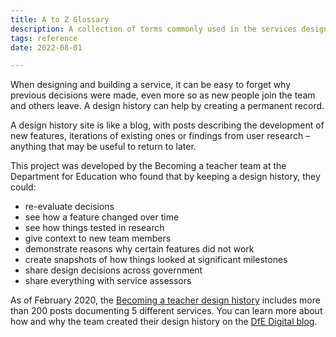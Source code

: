 ```yaml
---
title: A to Z Glossary
description: A collection of terms commonly used in the services designed and built by the team.
tags: reference
date: 2022-08-01

---
```


When designing and building a service, it can be easy to forget why previous decisions were made, even more so as new people join the team and others leave. A design history can help by creating a permanent record.

A design history site is like a blog, with posts describing the development of new features, iterations of existing ones or findings from user research – anything that may be useful to return to later.

This project was developed by the Becoming a teacher team at the Department for Education who found that by keeping a design history, they could:

- re-evaluate decisions
- see how a feature changed over time
- see how things tested in research
- give context to new team members
- demonstrate reasons why certain features did not work
- create snapshots of how things looked at significant milestones
- share design decisions across government
- share everything with service assessors

As of February 2020, the [Becoming a teacher design history](https://bat-design-history.netlify.app) includes more than 200 posts documenting 5 different services. You can learn more about how and why the team created their design history on the [DfE Digital blog](https://dfedigital.blog.gov.uk/2020/09/01/design-history/).
